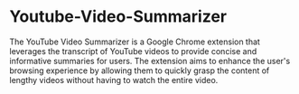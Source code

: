 # Youtube-Video-Summarizer
The YouTube Video Summarizer is a Google Chrome extension that leverages the transcript of YouTube videos to provide concise and informative summaries for users. The extension aims to enhance the user's browsing experience by allowing them to quickly grasp the content of lengthy videos without having to watch the entire video. 
